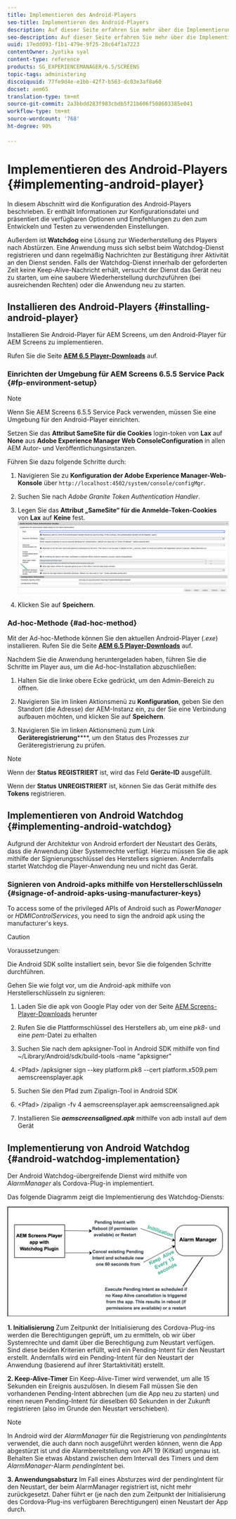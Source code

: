 ```yaml
---
title: Implementieren des Android-Players
seo-title: Implementieren des Android-Players
description: Auf dieser Seite erfahren Sie mehr über die Implementierung von Android Watchdog, einer Lösung zur Wiederherstellung des Players nach Abstürzen.
seo-description: Auf dieser Seite erfahren Sie mehr über die Implementierung von Android Watchdog, einer Lösung zur Wiederherstellung des Players nach Abstürzen.
uuid: 17edd093-f1b1-479e-9f25-28c64f1a7223
contentOwner: Jyotika syal
content-type: reference
products: SG_EXPERIENCEMANAGER/6.5/SCREENS
topic-tags: administering
discoiquuid: 77fe9d4e-e1bb-42f7-b563-dc03e3af8a60
docset: aem65
translation-type: tm+mt
source-git-commit: 2a3bbdd283f983cbdb5f21b606f508603385e041
workflow-type: tm+mt
source-wordcount: '768'
ht-degree: 90%

---
```



# Implementieren des Android-Players {#implementing-android-player}

In diesem Abschnitt wird die Konfiguration des Android-Players beschrieben. Er enthält Informationen zur Konfigurationsdatei und präsentiert die verfügbaren Optionen und Empfehlungen zu den zum Entwickeln und Testen zu verwendenden Einstellungen.

Außerdem ist **Watchdog** eine Lösung zur Wiederherstellung des Players nach Abstürzen. Eine Anwendung muss sich selbst beim Watchdog-Dienst registrieren und dann regelmäßig Nachrichten zur Bestätigung ihrer Aktivität an den Dienst senden. Falls der Watchdog-Dienst innerhalb der geforderten Zeit keine Keep-Alive-Nachricht erhält, versucht der Dienst das Gerät neu zu starten, um eine saubere Wiederherstellung durchzuführen (bei ausreichenden Rechten) oder die Anwendung neu zu starten.

## Installieren des Android-Players {#installing-android-player}

Installieren Sie Android-Player für AEM Screens, um den Android-Player für AEM Screens zu implementieren.

Rufen Sie die Seite [**AEM 6.5 Player-Downloads**](https://download.macromedia.com/screens/) auf.

### Einrichten der Umgebung für AEM Screens 6.5.5 Service Pack {#fp-environment-setup}

>[!NOTE]
>Wenn Sie AEM Screens 6.5.5 Service Pack verwenden, müssen Sie eine Umgebung für den Android-Player einrichten.

Setzen Sie das **Attribut SameSite für die Cookies** login-token von **Lax** auf **None** aus **Adobe Experience Manager Web ConsoleConfiguration** in allen AEM Autor- und Veröffentlichungsinstanzen.

Führen Sie dazu folgende Schritte durch:

1. Navigieren Sie zu **Konfiguration der Adobe Experience Manager-Web-Konsole** über `http://localhost:4502/system/console/configMgr`.

1. Suchen Sie nach *Adobe Granite Token Authentication Handler*.

1. Legen Sie das **Attribut „SameSite“ für die Anmelde-Token-Cookies** von **Lax** auf **Keine** fest.
   ![image](/help/user-guide/assets/granite-updates.png)

1. Klicken Sie auf **Speichern**.


### Ad-hoc-Methode {#ad-hoc-method}

Mit der Ad-hoc-Methode können Sie den aktuellen Android-Player (*.exe*) installieren. Rufen Sie die Seite [**AEM 6.5 Player-Downloads**](https://download.macromedia.com/screens/) auf.

Nachdem Sie die Anwendung heruntergeladen haben, führen Sie die Schritte im Player aus, um die Ad-hoc-Installation abzuschließen:

1. Halten Sie die linke obere Ecke gedrückt, um den Admin-Bereich zu öffnen.
1. Navigieren Sie im linken Aktionsmenü zu **Konfiguration**, geben Sie den Standort (die Adresse) der AEM-Instanz ein, zu der Sie eine Verbindung aufbauen möchten, und klicken Sie auf **Speichern**.

1. Navigieren Sie im linken Aktionsmenü zum Link **Geräteregistrierung******, um den Status des Prozesses zur Geräteregistrierung zu prüfen.

>[!NOTE]
>
>Wenn der **Status** **REGISTRIERT** ist, wird das Feld **Geräte-ID** ausgefüllt.
>
>Wenn der **Status** **UNREGISTRIERT** ist, können Sie das Gerät mithilfe des **Tokens** registrieren.

## Implementieren von Android Watchdog {#implementing-android-watchdog}

Aufgrund der Architektur von Android erfordert der Neustart des Geräts, dass die Anwendung über Systemrechte verfügt. Hierzu müssen Sie die apk mithilfe der Signierungsschlüssel des Herstellers signieren. Andernfalls startet Watchdog die Player-Anwendung neu und nicht das Gerät.

### Signieren von Android-apks mithilfe von Herstellerschlüsseln         {#signage-of-android-apks-using-manufacturer-keys}

To access some of the privileged APIs of Android such as *PowerManager* or *HDMIControlServices*, you need to sign the android apk using the manufacturer&#39;s keys.

>[!CAUTION]
>
>Voraussetzungen:
>
>Die Android SDK sollte installiert sein, bevor Sie die folgenden Schritte durchführen.

Gehen Sie wie folgt vor, um die Android-apk mithilfe von Herstellerschlüsseln zu signieren:

1. Laden Sie die apk von Google Play oder von der Seite [AEM Screens-Player-Downloads](https://download.macromedia.com/screens/) herunter
1. Rufen Sie die Plattformschlüssel des Herstellers ab, um eine *pk8*- und eine *pem*-Datei zu erhalten

1. Suchen Sie nach dem apksigner-Tool in Android SDK mithilfe von find ~/Library/Android/sdk/build-tools -name &quot;apksigner&quot;
1. &lt;Pfad> /apksigner sign --key platform.pk8 --cert platform.x509.pem aemscreensplayer.apk
1. Suchen Sie den Pfad zum Zipalign-Tool in Android SDK
1. &lt;Pfad> /zipalign -fv 4 aemscreensplayer.apk aemscreensaligned.apk
1. Installieren Sie ***aemscreensaligned.apk*** mithilfe von adb install auf dem Gerät

## Implementierung von Android Watchdog {#android-watchdog-implementation}

Der Android Watchdog-übergreifende Dienst wird mithilfe von *AlarmManager* als Cordova-Plug-in implementiert.

Das folgende Diagramm zeigt die Implementierung des Watchdog-Diensts:

![chlimage_1-31](assets/chlimage_1-31.png)

**1. Initialisierung** Zum Zeitpunkt der Initialisierung des Cordova-Plug-ins werden die Berechtigungen geprüft, um zu ermitteln, ob wir über Systemrechte und damit über die Berechtigung zum Neustart verfügen. Sind diese beiden Kriterien erfüllt, wird ein Pending-Intent für den Neustart erstellt. Andernfalls wird ein Pending-Intent für den Neustart der Anwendung (basierend auf ihrer Startaktivität) erstellt.

**2. Keep-Alive-Timer** Ein Keep-Alive-Timer wird verwendet, um alle 15 Sekunden ein Ereignis auszulösen. In diesem Fall müssen Sie den vorhandenen Pending-Intent abbrechen (um die App neu zu starten) und einen neuen Pending-Intent für dieselben 60 Sekunden in der Zukunft registrieren (also im Grunde den Neustart verschieben).

>[!NOTE]
>
>In Android wird der *AlarmManager* für die Registrierung von *pendingIntents* verwendet, die auch dann noch ausgeführt werden können, wenn die App abgestürzt ist und die Alarmbereitstellung von API 19 (Kitkat) ungenau ist. Behalten Sie etwas Abstand zwischen dem Intervall des Timers und dem *AlarmManager*-Alarm *pendingIntent* bei.

**3. Anwendungsabsturz** Im Fall eines Absturzes wird der pendingIntent für den Neustart, der beim AlarmManager registriert ist, nicht mehr zurückgesetzt. Daher führt er (je nach den zum Zeitpunkt der Initialisierung des Cordova-Plug-ins verfügbaren Berechtigungen) einen Neustart der App durch.
